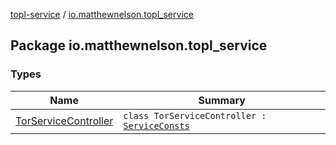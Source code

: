 [topl-service](../index.md) / [io.matthewnelson.topl_service](./index.md)

## Package io.matthewnelson.topl_service

### Types

| Name | Summary |
|---|---|
| [TorServiceController](-tor-service-controller/index.md) | `class TorServiceController : `[`ServiceConsts`](../io.matthewnelson.topl_service.util/-service-consts/index.md) |
